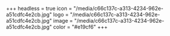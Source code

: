 +++
headless = true
icon = "/media/c66c137c-a313-4234-962e-a51cdfc4e2cb.jpg"
logo = "/media/c66c137c-a313-4234-962e-a51cdfc4e2cb.jpg"
image = "/media/c66c137c-a313-4234-962e-a51cdfc4e2cb.jpg"
color = "#e19cf6"
+++
